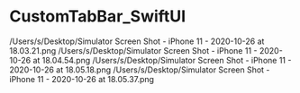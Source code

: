 # CustomTabBar_SwiftUI
/Users/s/Desktop/Simulator Screen Shot - iPhone 11 - 2020-10-26 at 18.03.21.png
/Users/s/Desktop/Simulator Screen Shot - iPhone 11 - 2020-10-26 at 18.04.54.png
/Users/s/Desktop/Simulator Screen Shot - iPhone 11 - 2020-10-26 at 18.05.18.png
/Users/s/Desktop/Simulator Screen Shot - iPhone 11 - 2020-10-26 at 18.05.37.png
